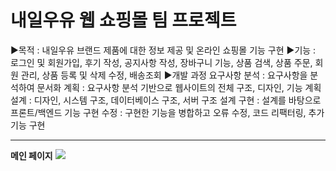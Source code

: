 # 내일우유 웹 쇼핑몰 팀 프로젝트
▶목적 : 내일우유 브랜드 제품에 대한 정보 제공 및 온라인 쇼핑몰 기능 구현
▶기능 : 로그인 및 회원가입, 후기 작성, 공지사항 작성, 장바구니 기능, 상품 검색, 상품 주문, 회원 관리, 상품 등록 및 삭제 수정, 배송조회
▶개발 과정
요구사항 분석 : 요구사항을 분석하여 문서화
계획 : 요구사항 분석 기반으로 웹사이트의 전체 구조, 디자인, 기능 계획
설계 : 디자인, 시스템 구조, 데이터베이스 구조, 서버 구조 설계
구현 : 설계를 바탕으로 프론트/백엔드 기능 구현
수정 : 구현한 기능을 병합하고 오류 수정, 코드 리팩터링, 추가 기능 구현
***
**메인 페이지**
<img src="https://user-images.githubusercontent.com/125838349/227219033-61511c6b-0a79-4d41-9818-14803cb8f413.png">

